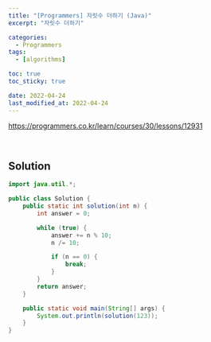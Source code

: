 ```yaml
---
title: "[Programmers] 자릿수 더하기 (Java)"
excerpt: "자릿수 더하기"

categories:
  - Programmers
tags:
  - [algorithms]

toc: true
toc_sticky: true

date: 2022-04-24
last_modified_at: 2022-04-24
---
```


<https://programmers.co.kr/learn/courses/30/lessons/12931>

<br>


## Solution

```java
import java.util.*;

public class Solution {
    public static int solution(int n) {
        int answer = 0;

        while (true) {
            answer += n % 10;
            n /= 10;

            if (n == 0) {
                break;
            }
        }
        return answer;
    }

    public static void main(String[] args) {
        System.out.println(solution(123));
    }
}
```
